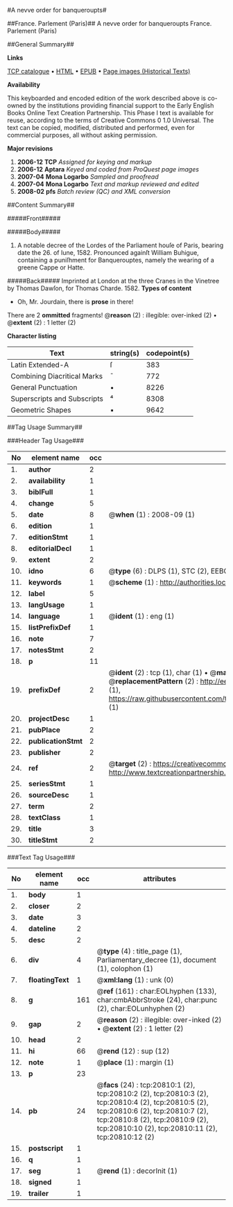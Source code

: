 #A nevve order for banqueroupts#

##France. Parlement (Paris)##
A nevve order for banqueroupts
France. Parlement (Paris)

##General Summary##

**Links**

[TCP catalogue](http://www.ota.ox.ac.uk/tcp/)  • 
[HTML](http://tei.it.ox.ac.uk/tcp/Texts-HTML/free/A08/A08922.html)  • 
[EPUB](http://tei.it.ox.ac.uk/tcp/Texts-EPUB/free/A08/A08922.epub) • 
[Page images (Historical Texts)](https://data.historicaltexts.jisc.ac.uk/view?pubId=eebo-99855323e&pageId=eebo-99855323e-20810-1)

**Availability**

This keyboarded and encoded edition of the
	       work described above is co-owned by the institutions
	       providing financial support to the Early English Books
	       Online Text Creation Partnership. This Phase I text is
	       available for reuse, according to the terms of Creative
	       Commons 0 1.0 Universal. The text can be copied,
	       modified, distributed and performed, even for
	       commercial purposes, all without asking permission.

**Major revisions**

1. __2006-12__ __TCP__ *Assigned for keying and markup*
1. __2006-12__ __Aptara__ *Keyed and coded from ProQuest page images*
1. __2007-04__ __Mona Logarbo__ *Sampled and proofread*
1. __2007-04__ __Mona Logarbo__ *Text and markup reviewed and edited*
1. __2008-02__ __pfs__ *Batch review (QC) and XML conversion*

##Content Summary##

#####Front#####

#####Body#####

1. A notable decree of the
Lordes of the Parliament
houſe of Paris, bearing date the 26.
of Iune, 1582. Pronounced againſt
William Buhigue, containing a puniſhment
for Banquerouptes,
namely the wearing of a
greene Cappe or
Hatte.

#####Back#####
Imprinted at London at
the three Cranes in the
Vinetree by Thomas Dawſon,
for Thomas Charde.
1582.
**Types of content**

  * Oh, Mr. Jourdain, there is **prose** in there!

There are 2 **ommitted** fragments! 
 @__reason__ (2) : illegible: over-inked (2)  •  @__extent__ (2) : 1 letter (2)

**Character listing**


|Text|string(s)|codepoint(s)|
|---|---|---|
|Latin Extended-A|ſ|383|
|Combining             Diacritical Marks|̄|772|
|General Punctuation|•|8226|
|Superscripts             and Subscripts|⁴|8308|
|Geometric Shapes|▪|9642|

##Tag Usage Summary##

###Header Tag Usage###

|No|element name|occ|attributes|
|---|---|---|---|
|1.|__author__|2||
|2.|__availability__|1||
|3.|__biblFull__|1||
|4.|__change__|5||
|5.|__date__|8| @__when__ (1) : 2008-09 (1)|
|6.|__edition__|1||
|7.|__editionStmt__|1||
|8.|__editorialDecl__|1||
|9.|__extent__|2||
|10.|__idno__|6| @__type__ (6) : DLPS (1), STC (2), EEBO-CITATION (1), PROQUEST (1), VID (1)|
|11.|__keywords__|1| @__scheme__ (1) : http://authorities.loc.gov/ (1)|
|12.|__label__|5||
|13.|__langUsage__|1||
|14.|__language__|1| @__ident__ (1) : eng (1)|
|15.|__listPrefixDef__|1||
|16.|__note__|7||
|17.|__notesStmt__|2||
|18.|__p__|11||
|19.|__prefixDef__|2| @__ident__ (2) : tcp (1), char (1)  •  @__matchPattern__ (2) : ([0-9\-]+):([0-9IVX]+) (1), (.+) (1)  •  @__replacementPattern__ (2) : http://eebo.chadwyck.com/downloadtiff?vid=$1&page=$2 (1), https://raw.githubusercontent.com/textcreationpartnership/Texts/master/tcpchars.xml#$1 (1)|
|20.|__projectDesc__|1||
|21.|__pubPlace__|2||
|22.|__publicationStmt__|2||
|23.|__publisher__|2||
|24.|__ref__|2| @__target__ (2) : https://creativecommons.org/publicdomain/zero/1.0/ (1), http://www.textcreationpartnership.org/docs/. (1)|
|25.|__seriesStmt__|1||
|26.|__sourceDesc__|1||
|27.|__term__|2||
|28.|__textClass__|1||
|29.|__title__|3||
|30.|__titleStmt__|2||


###Text Tag Usage###

|No|element name|occ|attributes|
|---|---|---|---|
|1.|__body__|1||
|2.|__closer__|2||
|3.|__date__|3||
|4.|__dateline__|2||
|5.|__desc__|2||
|6.|__div__|4| @__type__ (4) : title_page (1), Parliamentary_decree (1), document (1), colophon (1)|
|7.|__floatingText__|1| @__xml:lang__ (1) : unk (0)|
|8.|__g__|161| @__ref__ (161) : char:EOLhyphen (133), char:cmbAbbrStroke (24), char:punc (2), char:EOLunhyphen (2)|
|9.|__gap__|2| @__reason__ (2) : illegible: over-inked (2)  •  @__extent__ (2) : 1 letter (2)|
|10.|__head__|2||
|11.|__hi__|66| @__rend__ (12) : sup (12)|
|12.|__note__|1| @__place__ (1) : margin (1)|
|13.|__p__|23||
|14.|__pb__|24| @__facs__ (24) : tcp:20810:1 (2), tcp:20810:2 (2), tcp:20810:3 (2), tcp:20810:4 (2), tcp:20810:5 (2), tcp:20810:6 (2), tcp:20810:7 (2), tcp:20810:8 (2), tcp:20810:9 (2), tcp:20810:10 (2), tcp:20810:11 (2), tcp:20810:12 (2)|
|15.|__postscript__|1||
|16.|__q__|1||
|17.|__seg__|1| @__rend__ (1) : decorInit (1)|
|18.|__signed__|1||
|19.|__trailer__|1||
